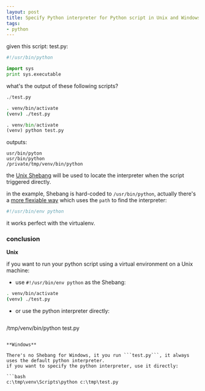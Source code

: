 ```yaml
---
layout: post 
title: Specify Python interpreter for Python script in Unix and Windows
tags:
- python
---
```


given this script: test.py:
```python
#!/usr/bin/python

import sys
print sys.executable
```

what's the output of these following scripts?

```python
./test.py
```

```bash
. venv/bin/activate
(venv) ./test.py
```


```python
. venv/bin/activate
(venv) python test.py
```

outputs:
```
usr/bin/pyton
usr/bin/python
/private/tmp/venv/bin/python
```

the [Unix Shebang](https://en.wikipedia.org/wiki/Shebang_(Unix)) will be used to locate the interpreter when the script triggered directly. 

in the example, Shebang is hard-coded to `/usr/bin/python`, actually there's a [more flexiable way](http://stackoverflow.com/questions/5709616/whats-the-difference-between-these-two-python-shebangs) which uses the `path` to find the interpreter:

```bash
#!/usr/bin/env python
```

it works perfect with the virtualenv. 

### conclusion
**Unix**

if you want to run your python script using a virtual environment on a Unix machine:
 - use `#!/usr/bin/env python` as the Shebang:
 
 ```bash
. venv/bin/activate
(venv) ./test.py
```

- or use the python interpreter directly:

  ```bash
/tmp/venv/bin/python test.py
```

**Windows**

There's no Shebang for Windows, it you run ```test.py```, it always uses the default python interpreter. 
if you want to specify the python interpreter, use it directly:

```bash
c:\tmp\venv\Scripts\python c:\tmp\test.py
```

